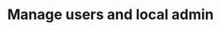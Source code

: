 ---
sidebar_position: 200
title: Manage users and local admin
description: Manage users in Conduktor
---